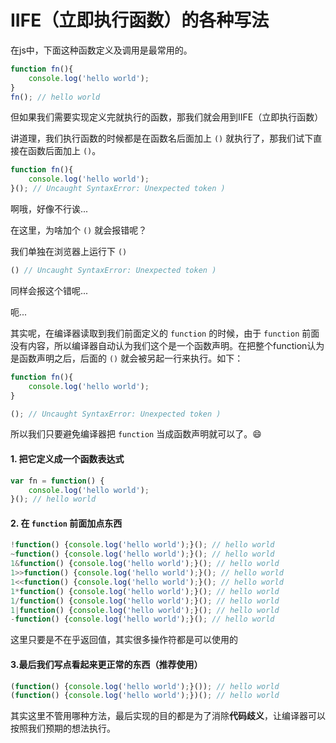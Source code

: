 # IIFE（立即执行函数）的各种写法

在js中，下面这种函数定义及调用是最常用的。

````js
function fn(){
    console.log('hello world');
}
fn(); // hello world
````

但如果我们需要实现定义完就执行的函数，那我们就会用到IIFE（立即执行函数）

讲道理，我们执行函数的时候都是在函数名后面加上 `()` 就执行了，那我们试下直接在函数后面加上 `()`。

````js
function fn(){
    console.log('hello world');
}(); // Uncaught SyntaxError: Unexpected token )
````

啊哦，好像不行诶...

在这里，为啥加个 `()` 就会报错呢？

我们单独在浏览器上运行下 `()`

````js
() // Uncaught SyntaxError: Unexpected token )
````

同样会报这个错呢...

呃...

其实呢，在编译器读取到我们前面定义的 `function` 的时候，由于 `function` 前面没有内容，所以编译器自动认为我们这个是一个函数声明。在把整个function认为是函数声明之后，后面的 `()` 就会被另起一行来执行。如下：
````js
function fn(){
    console.log('hello world');
}

(); // Uncaught SyntaxError: Unexpected token )
````

所以我们只要避免编译器把 `function` 当成函数声明就可以了。😄

#### 1. 把它定义成一个函数表达式
````js
var fn = function() {
    console.log('hello world');
}(); // hello world
````

#### 2. 在 `function` 前面加点东西
````js
!function() {console.log('hello world');}(); // hello world
~function() {console.log('hello world');}(); // hello world
1&function() {console.log('hello world');}(); // hello world
1>>function() {console.log('hello world');}(); // hello world
1<<function() {console.log('hello world');}(); // hello world
1*function() {console.log('hello world');}(); // hello world
1/function() {console.log('hello world');}(); // hello world
1|function() {console.log('hello world');}(); // hello world
-function() {console.log('hello world');}(); // hello world
````

这里只要是不在乎返回值，其实很多操作符都是可以使用的

#### 3.最后我们写点看起来更正常的东西（推荐使用）

````js
(function() {console.log('hello world');}()); // hello world
(function() {console.log('hello world');})(); // hello world
````

其实这里不管用哪种方法，最后实现的目的都是为了消除**代码歧义**，让编译器可以按照我们预期的想法执行。